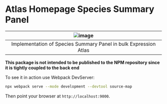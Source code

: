 # Atlas Homepage Species Summary Panel

| ![image](https://user-images.githubusercontent.com/4425744/233648770-fc502d8d-c7db-4d44-adc3-48a6d676edaa.png) |
|:--:|
| Implementation of Species Summary Panel in bulk Expression Atlas |

**This package is not intended to be published to the NPM repository since it is tightly coupled to the back end**

To see it in action use Webpack DevServer:
```bash
npx webpack serve --mode development --devtool source-map
```

Then point your browser at `http://localhost:9000`.
